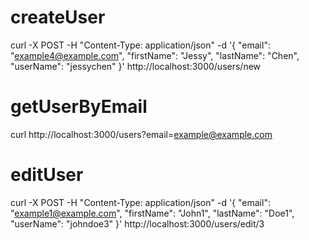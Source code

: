 # createUser
curl -X POST -H "Content-Type: application/json" -d '{
  "email": "example4@example.com",
  "firstName": "Jessy",
  "lastName": "Chen",
  "userName": "jessychen"
}' http://localhost:3000/users/new

# getUserByEmail
curl http://localhost:3000/users?email=example@example.com

# editUser 
curl -X POST -H "Content-Type: application/json" -d '{
  "email": "example1@example.com",
  "firstName": "John1",
  "lastName": "Doe1",
  "userName": "johndoe3"
}' http://localhost:3000/users/edit/3
